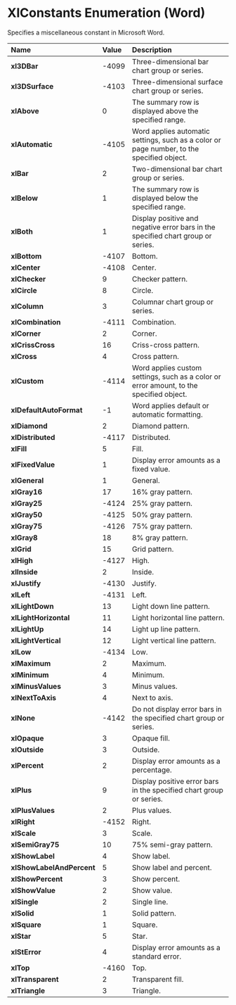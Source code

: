 
# XlConstants Enumeration (Word)

Specifies a miscellaneous constant in Microsoft Word.



|**Name**|**Value**|**Description**|
|:-----|:-----|:-----|
|**xl3DBar**|-4099|Three-dimensional bar chart group or series.|
|**xl3DSurface**|-4103|Three-dimensional surface chart group or series.|
|**xlAbove**|0|The summary row is displayed above the specified range.|
|**xlAutomatic**|-4105|Word applies automatic settings, such as a color or page number, to the specified object.|
|**xlBar**|2|Two-dimensional bar chart group or series.|
|**xlBelow**|1|The summary row is displayed below the specified range.|
|**xlBoth**|1|Display positive and negative error bars in the specified chart group or series.|
|**xlBottom**|-4107|Bottom.|
|**xlCenter**|-4108|Center.|
|**xlChecker**|9|Checker pattern.|
|**xlCircle**|8|Circle.|
|**xlColumn**|3|Columnar chart group or series.|
|**xlCombination**|-4111|Combination.|
|**xlCorner**|2|Corner.|
|**xlCrissCross**|16|Criss-cross pattern.|
|**xlCross**|4|Cross pattern.|
|**xlCustom**|-4114|Word applies custom settings, such as a color or error amount, to the specified object.|
|**xlDefaultAutoFormat**|-1|Word applies default or automatic formatting.|
|**xlDiamond**|2|Diamond pattern.|
|**xlDistributed**|-4117|Distributed.|
|**xlFill**|5|Fill.|
|**xlFixedValue**|1|Display error amounts as a fixed value.|
|**xlGeneral**|1|General.|
|**xlGray16**|17|16% gray pattern.|
|**xlGray25**|-4124|25% gray pattern.|
|**xlGray50**|-4125|50% gray pattern.|
|**xlGray75**|-4126|75% gray pattern.|
|**xlGray8**|18|8% gray pattern.|
|**xlGrid**|15|Grid pattern.|
|**xlHigh**|-4127|High.|
|**xlInside**|2|Inside.|
|**xlJustify**|-4130|Justify.|
|**xlLeft**|-4131|Left.|
|**xlLightDown**|13|Light down line pattern.|
|**xlLightHorizontal**|11|Light horizontal line pattern.|
|**xlLightUp**|14|Light up line pattern.|
|**xlLightVertical**|12|Light vertical line pattern.|
|**xlLow**|-4134|Low.|
|**xlMaximum**|2|Maximum.|
|**xlMinimum**|4|Minimum.|
|**xlMinusValues**|3|Minus values.|
|**xlNextToAxis**|4|Next to axis.|
|**xlNone**|-4142|Do not display error bars in the specified chart group or series.|
|**xlOpaque**|3|Opaque fill.|
|**xlOutside**|3|Outside.|
|**xlPercent**|2|Display error amounts as a percentage.|
|**xlPlus**|9|Display positive error bars in the specified chart group or series.|
|**xlPlusValues**|2|Plus values.|
|**xlRight**|-4152|Right.|
|**xlScale**|3|Scale.|
|**xlSemiGray75**|10|75% semi-gray pattern.|
|**xlShowLabel**|4|Show label.|
|**xlShowLabelAndPercent**|5|Show label and percent.|
|**xlShowPercent**|3|Show percent.|
|**xlShowValue**|2|Show value.|
|**xlSingle**|2|Single line.|
|**xlSolid**|1|Solid pattern.|
|**xlSquare**|1|Square.|
|**xlStar**|5|Star.|
|**xlStError**|4|Display error amounts as a standard error.|
|**xlTop**|-4160|Top.|
|**xlTransparent**|2|Transparent fill.|
|**xlTriangle**|3|Triangle.|
